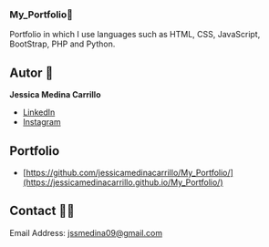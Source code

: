 ### My_Portfolio📝
Portfolio in which I use languages such as HTML, CSS, JavaScript, BootStrap, PHP and Python.

## Autor 🌺
**Jessica Medina Carrillo**

* [LinkedIn](https://www.linkedin.com/in/jessicamedinacarrillo/)
* [Instagram](https://www.instagram.com/jessicamonzerrat)

## Portfolio 
- [https://github.com/jessicamedinacarrillo/My_Portfolio/](https://jessicamedinacarrillo.github.io/My_Portfolio/)

## Contact 📲😛
Email Address: jssmedina09@gmail.com

